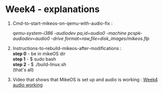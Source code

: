 # Week4 - explanations
1. Cmd-to-start-mikeos-on-qemu-with-audio-fix : <br>

    _qemu-system-i386 -audiodev pa,id=audio0 -machine pcspk-audiodev=audio0 -drive format=raw,file=disk_images/mikeos.flp_ <br>
    
2. Instructions-to-rebuild-mikeos-after-modifications : <br>
    **step 0** - be in mikeOS dir <br>
    **step 1** - $ sudo bash <br>
    **step 2** - $ ./build-linux.sh <br>
    (that's all) <br>
    
3. Video that shows that MikeOS is set up and audio is working : [Week4 audio working](https://drive.google.com/file/d/1rokwYvV_hIDa3cUOoFDErgcZZaUBqcrZ/view?usp=drive_link) 
